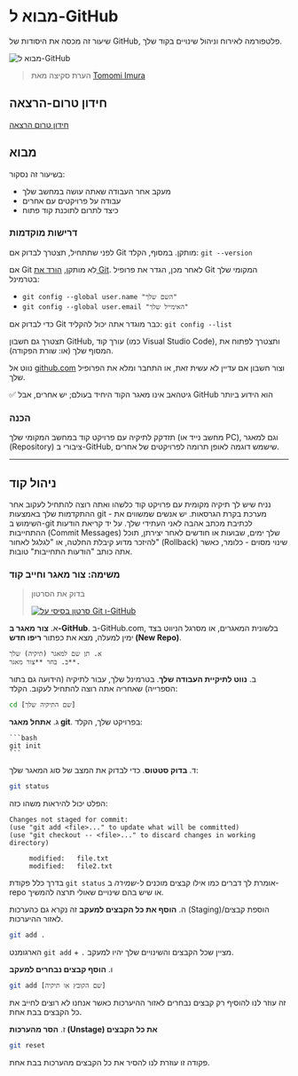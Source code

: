 # מבוא ל-GitHub

שיעור זה מכסה את היסודות של GitHub, פלטפורמה לאירוח וניהול שינויים בקוד שלך.

![מבוא ל-GitHub](../../sketchnotes/webdev101-github.png)
> הערת סקיצה מאת [Tomomi Imura](https://twitter.com/girlie_mac)

## חידון טרום-הרצאה
[חידון טרום הרצאה](https://ashy-river-0debb7803.1.azurestaticapps.net/quiz/3)

## מבוא

בשיעור זה נסקור:

- מעקב אחר העבודה שאתה עושה במחשב שלך
- עבודה על פרויקטים עם אחרים
- כיצד לתרום לתוכנת קוד פתוח

### דרישות מוקדמות

לפני שתתחיל, תצטרך לבדוק אם Git מותקן. במסוף, הקלד:
`git --version`

אם Git לא מותקן, [הורד את Git](https://git-scm.com/downloads). לאחר מכן, הגדר את פרופיל Git המקומי שלך בטרמינל:
* `git config --global user.name "השם שלך"`
* `git config --global user.email "האימייל שלך"`

כדי לבדוק אם Git כבר מוגדר אתה יכול להקליד:
`git config --list`

תצטרך גם חשבון GitHub, עורך קוד (כמו Visual Studio Code), ותצטרך לפתוח את המסוף שלך (או: שורת הפקודה).

נווט אל [github.com](https://github.com/) וצור חשבון אם עדיין לא עשית זאת, או התחבר ומלא את הפרופיל שלך.

✅ גיטהאב אינו מאגר הקוד היחיד בעולם; יש אחרים, אבל GitHub הוא הידוע ביותר

### הכנה

תזדקק לתיקיה עם פרויקט קוד במחשב המקומי שלך (מחשב נייד או PC), וגם למאגר (Repository) ציבורי ב-GitHub, שישמש דוגמה לאופן תרומה לפרויקטים של אחרים.

---

## ניהול קוד

נניח שיש לך תיקיה מקומית עם פרויקט קוד כלשהו ואתה רוצה להתחיל לעקוב אחר ההתקדמות שלך באמצעות git - מערכת בקרת הגרסאות. יש אנשים שמשווים את השימוש ב-git לכתיבת מכתב אהבה לאני העתידי שלך. על יד קריאת הודעות ההתחייבות (Commit Messages) שלך ימים, שבועות או חודשים לאחר יצירתן, תוכל להיזכר מדוע קיבלת החלטה, או "לגלגל לאחור" (Rollback) שינוי מסוים - כלומר, כאשר אתה כותב "הודעות התחייבות" טובות.

### משימה: צור מאגר וחייב קוד

> בדוק את הסרטון
>
> [![סרטון בסיסי על Git ו-GitHub](https://img.youtube.com/vi/9R31OUPpxU4/0.jpg)](https://www.youtube.com/watch?v=9R31OUPpxU4)

א. **צור מאגר ב-GitHub**. ב-GitHub.com, בלשונית המאגרים, או מסרגל הניווט בצד ימין למעלה, מצא את כפתור **ריפו חדש (New Repo)**.

    א. תן שם למאגר (תיקיה) שלך
    ב. בחר **צור מאגר**.

ב. **נווט לתיקיית העבודה שלך**. בטרמינל שלך, עבור לתיקיה (הידועה גם בתור הספרייה) שאחריה אתה רוצה להתחיל לעקוב. הקלד:
   ```bash
   cd [שם התיקיה שלך]
   ```

ג. **אתחל מאגר git**. בפרויקט שלך, הקלד:

    ```bash
    git init
    ```

ד. **בדוק סטטוס**. כדי לבדוק את המצב של סוג המאגר שלך:

   ```bash
   git status
   ```
   
   הפלט יכול להיראות משהו כזה:
   
   ```output
   Changes not staged for commit:
   (use "git add <file>..." to update what will be committed)
   (use "git checkout -- <file>..." to discard changes in working directory)

        modified:   file.txt
        modified:   file2.txt
   ```
   
   בדרך כלל פקודת `git status` אומרת לך דברים כמו אילו קבצים מוכנים ל-_שמירה_ ב-repo או שיש בהם שינויים שאולי תרצה להמשיך.
   
ה. **הוסף את כל הקבצים למעקב**
    זה נקרא גם כהערכות (Staging)/הוספת קבצים לאזור ההיערכות.
    
   ```bash
   git add .
   ```
   
   הארגומנט `git add` + `.` מציין שכל הקבצים והשינויים שלך יהיו למעקב.
   
ו. **הוסף קבצים נבחרים למעקב**
  
   ```bash
   git add [שם הקובץ או תיקיה]
   ```
   
   זה עוזר לנו להוסיף רק קבצים נבחרים לאזור ההיערכות כאשר אנחנו לא רוצים לחייב את כל הקבצים בבת אחת.
   
ז. **הסר מהערכות (Unstage) את כל הקבצים**

   ```bash
   git reset
   ```
   
   פקודה זו עוזרת לנו להסיר את כל הקבצים מהערכות בבת אחת.
